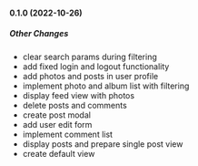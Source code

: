 #### 0.1.0 (2022-10-26)

##### Other Changes

- clear search params during filtering
- add fixed login and logout functionality
- add photos and posts in user profile
- implement photo and album list with filtering
- display feed view with photos
- delete posts and comments
- create post modal
- add user edit form
- implement comment list
- display posts and prepare single post view
- create default view